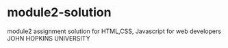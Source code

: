 # module2-solution
module2 assignment solution for HTML,CSS, Javascript for web developers JOHN HOPKINS UNIVERSITY
